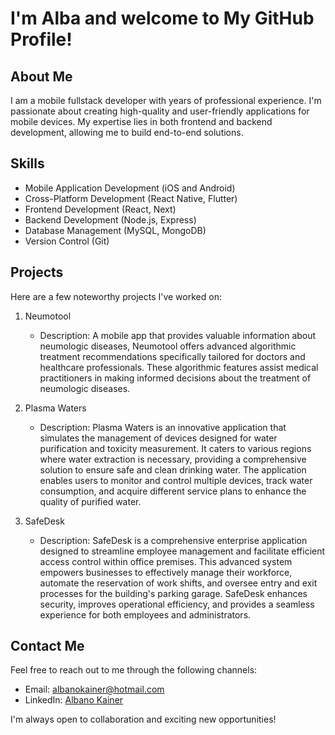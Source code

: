# I'm Alba and welcome to My GitHub Profile!

## About Me
I am a mobile fullstack developer with years of professional experience. I'm passionate about creating high-quality and user-friendly applications for mobile devices. My expertise lies in both frontend and backend development, allowing me to build end-to-end solutions.

## Skills
- Mobile Application Development (iOS and Android)
- Cross-Platform Development (React Native, Flutter)
- Frontend Development (React, Next)
- Backend Development (Node.js, Express)
- Database Management (MySQL, MongoDB)
- Version Control (Git)

## Projects
Here are a few noteworthy projects I've worked on:

1. Neumotool
   - Description: A mobile app that provides valuable information about neumologic diseases, Neumotool offers advanced algorithmic treatment recommendations specifically tailored for doctors and healthcare professionals. These algorithmic features assist medical practitioners in making informed decisions about the treatment of neumologic diseases.

2. Plasma Waters
   - Description: Plasma Waters is an innovative application that simulates the management of devices designed for water purification and toxicity measurement. It caters to various regions where water extraction is necessary, providing a comprehensive solution to ensure safe and clean drinking water. The application enables users to monitor and control multiple devices, track water consumption, and acquire different service plans to enhance the quality of purified water.

3. SafeDesk
   - Description: SafeDesk is a comprehensive enterprise application designed to streamline employee management and facilitate efficient access control within office premises. This advanced system empowers businesses to effectively manage their workforce, automate the reservation of work shifts, and oversee entry and exit processes for the building's parking garage. SafeDesk enhances security, improves operational efficiency, and provides a seamless experience for both employees and administrators.

## Contact Me
Feel free to reach out to me through the following channels:

- Email: albanokainer@hotmail.com
- LinkedIn: [Albano Kainer](https://www.linkedin.com/in/albanokainer/)

I'm always open to collaboration and exciting new opportunities!
